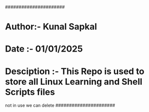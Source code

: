 ######################

# Author:- Kunal Sapkal
# Date :- 01/01/2025
# Desciption :- This Repo is used to store all Linux Learning and Shell Scripts files
not in use we can delete
######################

